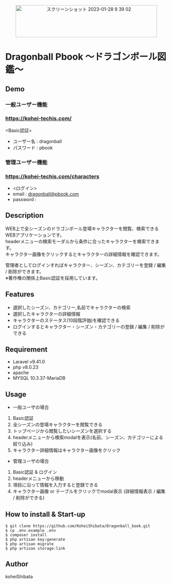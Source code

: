<p align="center">
<img width="440" height="100" alt="スクリーンショット 2023-01-28 9 39 02" src="https://user-images.githubusercontent.com/115211493/224534773-8a350333-d85b-4538-b644-e9f28eba6dc6.png">
</p>

# Dragonball Pbook 〜ドラゴンボール図鑑〜

## Demo
### 一般ユーザー機能
### https://kohei-techis.com/
<Basic認証>
- ユーザー名 : dragonball
- パスワード : pbook
<div align="center">
<!-- <video controls src="https://user-images.githubusercontent.com/52269577/215363313-51ea18d2-9b9b-49af-9266-08924c237ebb.mov"></video> -->
</div>

### 管理ユーザー機能
### https://kohei-techis.com/characters
- <ログイン>　
- email : dragonball@pbook.com
- password : <!-- ZZ4genen -->
<div align="center">
<!-- <video controls src="https://user-images.githubusercontent.com/52269577/215363313-51ea18d2-9b9b-49af-9266-08924c237ebb.mov"></video> -->
</div>

## Description
WEB上で全シーズンのドラゴンボール登場キャラクターを閲覧、検索できるWEBアプリケーションです。<br>
headerメニューの検索モーダルから条件に合ったキャラクターを検索できます。<br>
キャラクター画像をクリックするとキャラクターの詳細情報を確認できます。<br>

管理者としてログインすればキャラクター、シーズン、カテゴリーを登録 / 編集 / 削除ができます。<br>
※著作権の関係上Basic認証を採用しています。

## Features
- 選択したシーズン、カテゴリー,名前でキャラクターの検索
- 選択したキャラクターの詳細情報
- キャラクターのステータス(10段階評価)を確認できる
- ログインするとキャラクター・シーズン・カテゴリーの登録 / 編集 / 削除ができる


## Requirement
- Laravel v9.41.0
- php v8.0.23
- apache
- MYSQL 10.3.37-MariaDB

## Usage
- 一般ユーザの場合
1. Basic認証
2. 全シーズンの登場キャラクターを閲覧できる
3. トップページから閲覧したいシーズンを選択する
4. headerメニューから検索modalを表示(名前、シーズン、カテゴリーによる絞り込み)
5. キャラクター詳細情報はキャラクター画像をクリック

- 管理ユーザの場合
1. Basic認証 & ログイン
2. headerメニューから移動
3. 項目に沿って情報を入力すると登録できる
4. キャラクター画像 or テーブルをクリックでmodal表示 (詳細情報表示 / 編集 / 削除ができる)

## How to install & Start-up
```
$ git clone https://github.com/KoheiShibata/Dragonball_book.git
$ cp .env.example .env
$ composer install
$ php artisan key:generate
$ php artisan migrate
$ php artisan storage:link
```

## Author
koheiShibata